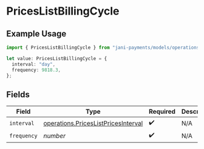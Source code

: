 # PricesListBillingCycle

## Example Usage

```typescript
import { PricesListBillingCycle } from "jani-payments/models/operations";

let value: PricesListBillingCycle = {
  interval: "day",
  frequency: 9818.3,
};
```

## Fields

| Field                                                                                      | Type                                                                                       | Required                                                                                   | Description                                                                                |
| ------------------------------------------------------------------------------------------ | ------------------------------------------------------------------------------------------ | ------------------------------------------------------------------------------------------ | ------------------------------------------------------------------------------------------ |
| `interval`                                                                                 | [operations.PricesListPricesInterval](../../models/operations/priceslistpricesinterval.md) | :heavy_check_mark:                                                                         | N/A                                                                                        |
| `frequency`                                                                                | *number*                                                                                   | :heavy_check_mark:                                                                         | N/A                                                                                        |